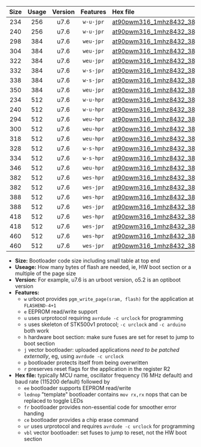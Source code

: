|Size|Usage|Version|Features|Hex file|
|:-:|:-:|:-:|:-:|:--|
|234|256|u7.6|`w-u-jpr`|[at90pwm316_1mhz8432_38400bps_ur_vbl.hex](https://raw.githubusercontent.com/stefanrueger/urboot/main//at90pwm316_1mhz8432_38400bps_ur_vbl.hex)|
|240|256|u7.6|`w-u-jpr`|[at90pwm316_1mhz8432_38400bps_lednop_ur_vbl.hex](https://raw.githubusercontent.com/stefanrueger/urboot/main//at90pwm316_1mhz8432_38400bps_lednop_ur_vbl.hex)|
|298|384|u7.6|`weu-jpr`|[at90pwm316_1mhz8432_38400bps_ee_ur_vbl.hex](https://raw.githubusercontent.com/stefanrueger/urboot/main//at90pwm316_1mhz8432_38400bps_ee_ur_vbl.hex)|
|304|384|u7.6|`weu-jpr`|[at90pwm316_1mhz8432_38400bps_ee_lednop_ur_vbl.hex](https://raw.githubusercontent.com/stefanrueger/urboot/main//at90pwm316_1mhz8432_38400bps_ee_lednop_ur_vbl.hex)|
|322|384|u7.6|`weu-jpr`|[at90pwm316_1mhz8432_38400bps_ee_lednop_fr_ur_vbl.hex](https://raw.githubusercontent.com/stefanrueger/urboot/main//at90pwm316_1mhz8432_38400bps_ee_lednop_fr_ur_vbl.hex)|
|332|384|u7.6|`w-s-jpr`|[at90pwm316_1mhz8432_38400bps_vbl.hex](https://raw.githubusercontent.com/stefanrueger/urboot/main//at90pwm316_1mhz8432_38400bps_vbl.hex)|
|338|384|u7.6|`w-s-jpr`|[at90pwm316_1mhz8432_38400bps_lednop_vbl.hex](https://raw.githubusercontent.com/stefanrueger/urboot/main//at90pwm316_1mhz8432_38400bps_lednop_vbl.hex)|
|350|384|u7.6|`weu-jpr`|[at90pwm316_1mhz8432_38400bps_ee_lednop_fr_ce_ur_vbl.hex](https://raw.githubusercontent.com/stefanrueger/urboot/main//at90pwm316_1mhz8432_38400bps_ee_lednop_fr_ce_ur_vbl.hex)|
|234|512|u7.6|`w-u-hpr`|[at90pwm316_1mhz8432_38400bps_ur.hex](https://raw.githubusercontent.com/stefanrueger/urboot/main//at90pwm316_1mhz8432_38400bps_ur.hex)|
|240|512|u7.6|`w-u-hpr`|[at90pwm316_1mhz8432_38400bps_lednop_ur.hex](https://raw.githubusercontent.com/stefanrueger/urboot/main//at90pwm316_1mhz8432_38400bps_lednop_ur.hex)|
|294|512|u7.6|`weu-hpr`|[at90pwm316_1mhz8432_38400bps_ee_ur.hex](https://raw.githubusercontent.com/stefanrueger/urboot/main//at90pwm316_1mhz8432_38400bps_ee_ur.hex)|
|300|512|u7.6|`weu-hpr`|[at90pwm316_1mhz8432_38400bps_ee_lednop_ur.hex](https://raw.githubusercontent.com/stefanrueger/urboot/main//at90pwm316_1mhz8432_38400bps_ee_lednop_ur.hex)|
|318|512|u7.6|`weu-hpr`|[at90pwm316_1mhz8432_38400bps_ee_lednop_fr_ur.hex](https://raw.githubusercontent.com/stefanrueger/urboot/main//at90pwm316_1mhz8432_38400bps_ee_lednop_fr_ur.hex)|
|328|512|u7.6|`w-s-hpr`|[at90pwm316_1mhz8432_38400bps.hex](https://raw.githubusercontent.com/stefanrueger/urboot/main//at90pwm316_1mhz8432_38400bps.hex)|
|334|512|u7.6|`w-s-hpr`|[at90pwm316_1mhz8432_38400bps_lednop.hex](https://raw.githubusercontent.com/stefanrueger/urboot/main//at90pwm316_1mhz8432_38400bps_lednop.hex)|
|346|512|u7.6|`weu-hpr`|[at90pwm316_1mhz8432_38400bps_ee_lednop_fr_ce_ur.hex](https://raw.githubusercontent.com/stefanrueger/urboot/main//at90pwm316_1mhz8432_38400bps_ee_lednop_fr_ce_ur.hex)|
|382|512|u7.6|`wes-hpr`|[at90pwm316_1mhz8432_38400bps_ee.hex](https://raw.githubusercontent.com/stefanrueger/urboot/main//at90pwm316_1mhz8432_38400bps_ee.hex)|
|382|512|u7.6|`wes-jpr`|[at90pwm316_1mhz8432_38400bps_ee_vbl.hex](https://raw.githubusercontent.com/stefanrueger/urboot/main//at90pwm316_1mhz8432_38400bps_ee_vbl.hex)|
|388|512|u7.6|`wes-hpr`|[at90pwm316_1mhz8432_38400bps_ee_lednop.hex](https://raw.githubusercontent.com/stefanrueger/urboot/main//at90pwm316_1mhz8432_38400bps_ee_lednop.hex)|
|388|512|u7.6|`wes-jpr`|[at90pwm316_1mhz8432_38400bps_ee_lednop_vbl.hex](https://raw.githubusercontent.com/stefanrueger/urboot/main//at90pwm316_1mhz8432_38400bps_ee_lednop_vbl.hex)|
|418|512|u7.6|`wes-hpr`|[at90pwm316_1mhz8432_38400bps_ee_lednop_fr.hex](https://raw.githubusercontent.com/stefanrueger/urboot/main//at90pwm316_1mhz8432_38400bps_ee_lednop_fr.hex)|
|418|512|u7.6|`wes-jpr`|[at90pwm316_1mhz8432_38400bps_ee_lednop_fr_vbl.hex](https://raw.githubusercontent.com/stefanrueger/urboot/main//at90pwm316_1mhz8432_38400bps_ee_lednop_fr_vbl.hex)|
|460|512|u7.6|`wes-hpr`|[at90pwm316_1mhz8432_38400bps_ee_lednop_fr_ce.hex](https://raw.githubusercontent.com/stefanrueger/urboot/main//at90pwm316_1mhz8432_38400bps_ee_lednop_fr_ce.hex)|
|460|512|u7.6|`wes-jpr`|[at90pwm316_1mhz8432_38400bps_ee_lednop_fr_ce_vbl.hex](https://raw.githubusercontent.com/stefanrueger/urboot/main//at90pwm316_1mhz8432_38400bps_ee_lednop_fr_ce_vbl.hex)|

- **Size:** Bootloader code size including small table at top end
- **Useage:** How many bytes of flash are needed, ie, HW boot section or a multiple of the page size
- **Version:** For example, u7.6 is an urboot version, o5.2 is an optiboot version
- **Features:**
  + `w` urboot provides `pgm_write_page(sram, flash)` for the application at `FLASHEND-4+1`
  + `e` EEPROM read/write support
  + `u` uses urprotocol requiring `avrdude -c urclock` for programming
  + `s` uses skeleton of STK500v1 protocol; `-c urclock` and `-c arduino` both work
  + `h` hardware boot section: make sure fuses are set for reset to jump to boot section
  + `j` vector bootloader: uploaded applications *need to be patched externally*, eg, using `avrdude -c urclock`
  + `p` bootloader protects itself from being overwritten
  + `r` preserves reset flags for the application in the register R2
- **Hex file:** typically MCU name, oscillator frequency (16 MHz default) and baud rate (115200 default) followed by
  + `ee` bootloader supports EEPROM read/write
  + `lednop` "template" bootloader contains `mov rx,rx` nops that can be replaced to toggle LEDs
  + `fr` bootloader provides non-essential code for smoother error handing
  + `ce` bootloader provides a chip erase command
  + `ur` uses urprotocol and requires `avrdude -c urclock` for programming
  + `vbl` vector bootloader: set fuses to jump to reset, not the HW boot section
